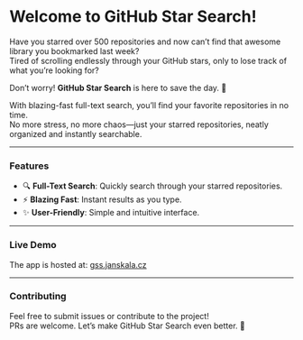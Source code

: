 # Welcome to GitHub Star Search!

Have you starred over 500 repositories and now can’t find that awesome library you bookmarked last week?  
Tired of scrolling endlessly through your GitHub stars, only to lose track of what you’re looking for?

Don’t worry! **GitHub Star Search** is here to save the day. 🚀

With blazing-fast full-text search, you’ll find your favorite repositories in no time.  
No more stress, no more chaos—just your starred repositories, neatly organized and instantly searchable.

---

### Features
- 🔍 **Full-Text Search**: Quickly search through your starred repositories.
- ⚡ **Blazing Fast**: Instant results as you type.
- ✨ **User-Friendly**: Simple and intuitive interface.

---

### Live Demo
The app is hosted at: [gss.janskala.cz](https://gss.janskala.cz)

---

### Contributing
Feel free to submit issues or contribute to the project!  
PRs are welcome. Let’s make GitHub Star Search even better. 🌟

